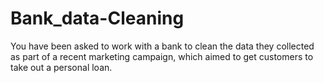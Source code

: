 # Bank_data-Cleaning
You have been asked to work with a bank to clean the data they collected as part of a recent marketing campaign, which aimed to get customers to take out a personal loan.
